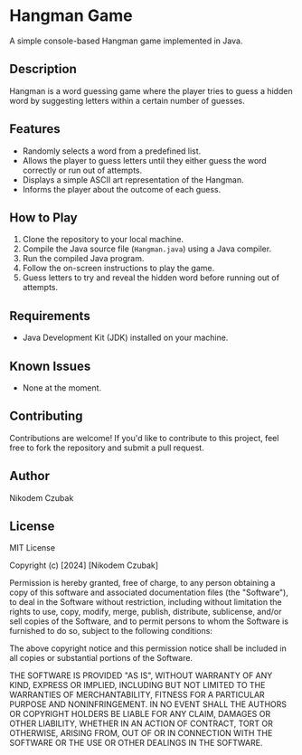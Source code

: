 # Hangman Game

A simple console-based Hangman game implemented in Java.

## Description

Hangman is a word guessing game where the player tries to guess a hidden word by suggesting letters within a certain number of guesses.

## Features

- Randomly selects a word from a predefined list.
- Allows the player to guess letters until they either guess the word correctly or run out of attempts.
- Displays a simple ASCII art representation of the Hangman.
- Informs the player about the outcome of each guess.

## How to Play

1. Clone the repository to your local machine.
2. Compile the Java source file (`Hangman.java`) using a Java compiler.
3. Run the compiled Java program.
4. Follow the on-screen instructions to play the game.
5. Guess letters to try and reveal the hidden word before running out of attempts.

## Requirements

- Java Development Kit (JDK) installed on your machine.

## Known Issues

- None at the moment.

## Contributing

Contributions are welcome! If you'd like to contribute to this project, feel free to fork the repository and submit a pull request.

## Author

Nikodem Czubak

## License

MIT License

Copyright (c) [2024] [Nikodem Czubak]

Permission is hereby granted, free of charge, to any person obtaining a copy
of this software and associated documentation files (the "Software"), to deal
in the Software without restriction, including without limitation the rights
to use, copy, modify, merge, publish, distribute, sublicense, and/or sell
copies of the Software, and to permit persons to whom the Software is
furnished to do so, subject to the following conditions:

The above copyright notice and this permission notice shall be included in all
copies or substantial portions of the Software.

THE SOFTWARE IS PROVIDED "AS IS", WITHOUT WARRANTY OF ANY KIND, EXPRESS OR
IMPLIED, INCLUDING BUT NOT LIMITED TO THE WARRANTIES OF MERCHANTABILITY,
FITNESS FOR A PARTICULAR PURPOSE AND NONINFRINGEMENT. IN NO EVENT SHALL THE
AUTHORS OR COPYRIGHT HOLDERS BE LIABLE FOR ANY CLAIM, DAMAGES OR OTHER
LIABILITY, WHETHER IN AN ACTION OF CONTRACT, TORT OR OTHERWISE, ARISING FROM,
OUT OF OR IN CONNECTION WITH THE SOFTWARE OR THE USE OR OTHER DEALINGS IN THE
SOFTWARE.
